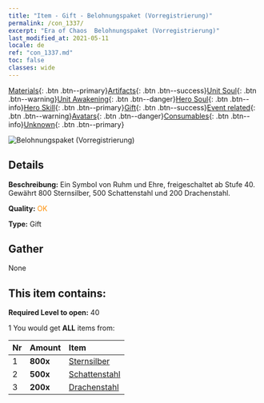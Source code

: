 ```yaml
---
title: "Item - Gift - Belohnungspaket (Vorregistrierung)"
permalink: /con_1337/
excerpt: "Era of Chaos  Belohnungspaket (Vorregistrierung)"
last_modified_at: 2021-05-11
locale: de
ref: "con_1337.md"
toc: false
classes: wide
---
```

 [Materials](/ItemsDE/){: .btn .btn--primary}[Artifacts](/ItemsDE/Artifacts/){: .btn .btn--success}[Unit Soul](/ItemsDE/UnitSoul/){: .btn .btn--warning}[Unit Awakening](/ItemsDE/UnitAwakening/){: .btn .btn--danger}[Hero Soul](/ItemsDE/HeroSoul/){: .btn .btn--info}[Hero Skill](/ItemsDE/HeroSkill/){: .btn .btn--primary}[Gift](/ItemsDE/Gift/){: .btn .btn--success}[Event related](/ItemsDE/Events/){: .btn .btn--warning}[Avatars](/ItemsDE/Avatars/){: .btn .btn--danger}[Consumables](/ItemsDE/Consumables/){: .btn .btn--info}[Unknown](/ItemsDE/Unknown/){: .btn .btn--primary}

 ![Belohnungspaket (Vorregistrierung)](/images/t/i_906011.png)

## Details
 **Beschreibung:** Ein Symbol von Ruhm und Ehre, freigeschaltet ab Stufe 40. Gewährt 800 Sternsilber, 500 Schattenstahl und 200 Drachenstahl.

 **Quality:** <span style="color: #FF8C00">OK</span>

 **Type:** Gift

## Gather

  None

## This item contains:

 **Required Level to open:** 40

 1 You would get **ALL** items  from:

  | Nr | Amount |     Item    |
  |:---|:-------|:------------|
  | 1 |  **800x** | [Sternsilber](/ItemsDE/con_882/) |  | 
  | 2 |  **500x** | [Schattenstahl](/ItemsDE/con_881/) |  | 
  | 3 |  **200x** | [Drachenstahl](/ItemsDE/con_880/) |  | 
